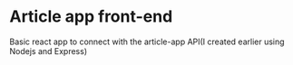 # Article app front-end
Basic react app to connect with the article-app API(I created earlier using Nodejs and Express)
